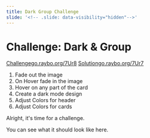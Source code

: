```yaml
---
title: Dark Group Challenge
slide: '<!-- .slide: data-visibility="hidden"-->'
---
```


<!-- .slide: data-state="layout-title" class="bg-dark"-->

# Challenge: Dark & Group

<div class="btn-group mt-3" role="group" maria-label="Basic example">
  <a type="button" class="animate__animated animate__backInLeft tip btn btn-lg btn-exciting text-white" href="https://go.raybo.org/7Ur8" target="_blank">Challenge<span>go.raybo.org/7Ur8</span></a>
  <a type="button" class="animate__animated animate__backInRight animate__slow tip btn btn-lg btn-primary text-white" href="https://go.raybo.org/7Ur7" target="_blank">Solution<span>go.raybo.org/7Ur7</span></a>
</div>

1. Fade out the image
1. On Hover fade in the image
1. Hover on any part of the card
1. Create a dark mode design
1. Adjust Colors for header
1. Adjust Colors for cards

> >

Alright, it's time for a challenge.

You can see what it should look like here.
